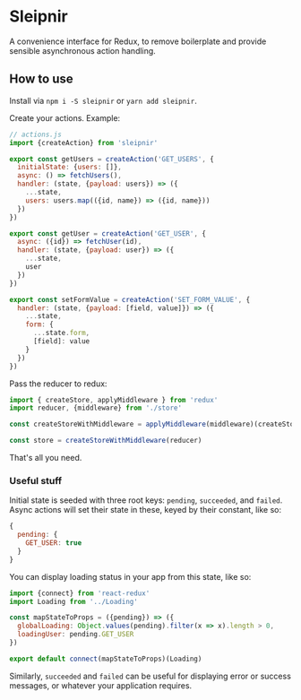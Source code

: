 
# Sleipnir

A convenience interface for Redux, to remove boilerplate and provide sensible asynchronous action handling. 

## How to use


Install via `npm i -S sleipnir` or `yarn add sleipnir`.

Create your actions. Example: 

```js
// actions.js
import {createAction} from 'sleipnir'

export const getUsers = createAction('GET_USERS', {
  initialState: {users: []},
  async: () => fetchUsers(),
  handler: (state, {payload: users}) => ({
    ...state, 
    users: users.map(({id, name}) => ({id, name}))
  })
})

export const getUser = createAction('GET_USER', {
  async: ({id}) => fetchUser(id), 
  handler: (state, {payload: user}) => ({
    ...state, 
    user
  })
})

export const setFormValue = createAction('SET_FORM_VALUE', {
  handler: (state, {payload: [field, value]}) => ({
    ...state,
    form: {
      ...state.form,
      [field]: value
    }
  })
})
```

Pass the reducer to redux: 

```js
import { createStore, applyMiddleware } from 'redux'
import reducer, {middleware} from './store'

const createStoreWithMiddleware = applyMiddleware(middleware)(createStore)

const store = createStoreWithMiddleware(reducer)
```

That's all you need.

### Useful stuff

Initial state is seeded with three root keys: `pending`, `succeeded`, and `failed`. Async actions will set their state in these, keyed by their constant, like so: 

```js
{
  pending: {
    GET_USER: true
  }
}
```
You can display loading status in your app from this state, like so: 

```js
import {connect} from 'react-redux'
import Loading from '../Loading'

const mapStateToProps = ({pending}) => ({
  globalLoading: Object.values(pending).filter(x => x).length > 0,
  loadingUser: pending.GET_USER
})

export default connect(mapStateToProps)(Loading)
```

Similarly, `succeeded` and `failed` can be useful for displaying error or success messages, or whatever your application requires. 

